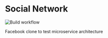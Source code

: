 # Social Network
![Build workflow](https://github.com/Mental-NV/SocialNetwork/actions/workflows/cicd.yml/badge.svg)

Facebook clone to test microservice architecture
